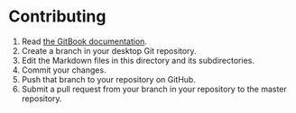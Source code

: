 # Contributing

1.  Read [the GitBook documentation][gitbook-doc].
1.  Create a branch in your desktop Git repository.
1.  Edit the Markdown files in this directory and its subdirectories.
1.  Commit your changes.
1.  Push that branch to your repository on GitHub.
1.  Submit a pull request from your branch in your repository to the master repository.

[gitbook-doc]: https://toolchain.gitbook.com/
